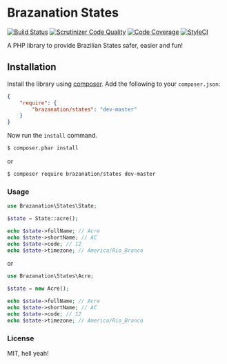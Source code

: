 Brazanation States
=====================

[![Build Status](https://travis-ci.org/brazanation/states.svg?branch=master)](https://travis-ci.org/brazanation/states)
[![Scrutinizer Code Quality](https://scrutinizer-ci.com/g/brazanation/states/badges/quality-score.png?b=master)](https://scrutinizer-ci.com/g/brazanation/states/?branch=master)
[![Code Coverage](https://scrutinizer-ci.com/g/brazanation/states/badges/coverage.png?b=master)](https://scrutinizer-ci.com/g/brazanation/states/?branch=master)
[![StyleCI](https://styleci.io/repos/80746816/shield)](https://styleci.io/repos/80746816)

A PHP library to provide Brazilian States safer, easier and fun!

Installation
------------

Install the library using [composer][1]. Add the following to your `composer.json`:

```json
{
    "require": {
        "brazanation/states": "dev-master"
    }
}
```

Now run the `install` command.

```sh
$ composer.phar install
```

or

```sh
$ composer require brazanation/states dev-master
```

### Usage

```php
use Brazanation\States\State;

$state = State::acre();

echo $state->fullName; // Acre
echo $state->shortName; // AC
echo $state->code; // 12
echo $state->timezone; // America/Rio_Branco
```

or

```php
use Brazanation\States\Acre;

$state = new Acre();

echo $state->fullName; // Acre
echo $state->shortName; // AC
echo $state->code; // 12
echo $state->timezone; // America/Rio_Branco
```

### License

MIT, hell yeah!

[1]: http://getcomposer.org/
